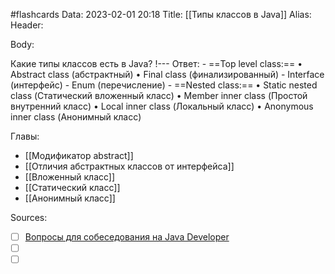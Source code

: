 #flashcards
Data: 2023-02-01 20:18
Title: [[Типы классов в Java]]
Alias:
Header:




Body:



Какие типы классов есть в Java?
!---
Ответ:
	- ==Top level class:==
		•  Abstract class (абстрактный)
		• Final class (финализированный)
	- Interface (интерфейс)
	- Enum (перечисление)
	- ==Nested class:==
		• Static nested class (Статический вложенный класс)
		• Member inner class (Простой внутренний класс)
		• Local inner class (Локальный класс)
		• Anonymous inner class (Анонимный класс)
<!--SR:!2023-03-11,3,290-->




Главы:
- [[Модификатор abstract]]
- [[Отличия абстрактных классов от интерфейса]]
- [[Вложенный класс]]
- [[Статический класс]]
- [[Анонимный класс]]


Sources:
- [ ] [Вопросы для собеседования на Java Developer](https://github.com/enhorse/java-interview/blob/master/README.md#%D0%9E%D0%9E%D0%9F)
- [ ] []()
- [ ] []()
